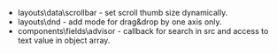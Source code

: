 - layouts\data\scrollbar - set scroll thumb size dynamically.
- layouts\dnd - add mode for drag&drop by one axis only. 
- components\fields\advisor - callback for search in src and access to text value in object array.